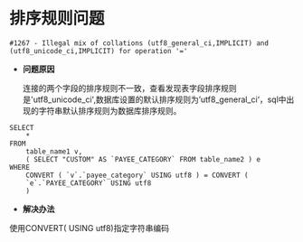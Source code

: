# 排序规则问题

```mysql
#1267 - Illegal mix of collations (utf8_general_ci,IMPLICIT) and (utf8_unicode_ci,IMPLICIT) for operation '='
```

- **问题原因**

  连接的两个字段的排序规则不一致，查看发现表字段排序规则是'utf8_unicode_ci',数据库设置的默认排序规则为’utf8_general_ci‘，sql中出现的字符串默认排序规则为数据库排序规则。

```mysql
SELECT
	* 
FROM
	table_name1 v,
	( SELECT "CUSTOM" AS `PAYEE_CATEGORY` FROM table_name2 ) e 
WHERE
	CONVERT ( `v`.`payee_category` USING utf8 ) = CONVERT (
	`e`.`PAYEE_CATEGORY` USING utf8 
	)
```

- **解决办法**

使用CONVERT(<field> USING utf8)指定字符串编码